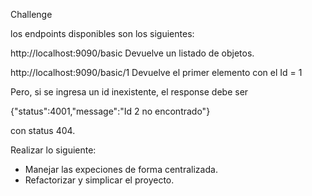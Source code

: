 Challenge

los endpoints disponibles son los siguientes:

http://localhost:9090/basic 
Devuelve un listado de objetos.

http://localhost:9090/basic/1
Devuelve el primer elemento con el Id = 1

Pero, si se ingresa un id inexistente, el response debe ser

{"status":4001,"message":"Id 2 no encontrado"}

con status 404.

Realizar lo siguiente:
+ Manejar las expeciones de forma centralizada. 
+ Refactorizar y simplicar el proyecto.